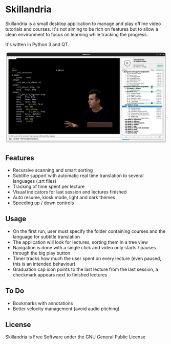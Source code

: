 # Skillandria

Skillandria is a small desktop application to manage and play offline video tutorials and courses. 
It's not aiming to be rich on features but to allow a clean environment to focus on learning while tracking the progress. 

It's witten in Python 3 and QT.

![Alt text](skillandria.png "Goya in Action")


## Features
 - Recursive scanning and smart sorting
 - Subtitle support with automatic real time translation to several languages (.srt files)
 - Tracking of time spent per lecture
 - Visual indicators for last session and lectures finished  
 - Auto resume, kiosk mode, light and dark themes
 - Speeding up / down controls

## Usage
 - On the first run, user must specify the folder containing courses and the language for subtitle translation
 - The application will look for lectures, sorting them in a tree view
 - Navigation is done with a single click and video only starts / pauses through the big play button
 - Timer tracks how much the user spent on every lecture (even paused, this is an intended behaviour)
 - Graduation cap icon points to the last lecture from the last session, a checkmark appears next to finished lectures

## To Do
 - Bookmarks with annotations
 - Better velocity management (avoid audio pitching)


## License
Skillandria is Free Software under the GNU General Public License 